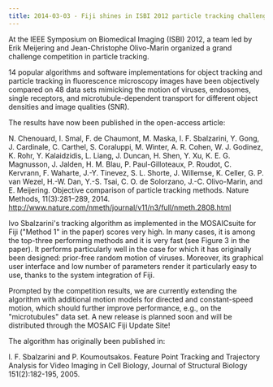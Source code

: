 ```yaml
---
title: 2014-03-03 - Fiji shines in ISBI 2012 particle tracking challenge
---
```


At the IEEE Symposium on Biomedical Imaging (ISBI) 2012, a team led by Erik Meijering and Jean-Christophe Olivo-Marin organized a grand challenge competition in particle tracking.

14 popular algorithms and software implementations for object tracking and particle tracking in fluorescence microscopy images have been objectively compared on 48 data sets mimicking the motion of viruses, endosomes, single receptors, and microtubule-dependent transport for different object densities and image qualities (SNR).

The results have now been published in the open-access article:

N. Chenouard, I. Smal, F. de Chaumont, M. Maska, I. F. Sbalzarini, Y. Gong, J. Cardinale, C. Carthel, S. Coraluppi, M. Winter, A. R. Cohen, W. J. Godinez, K. Rohr, Y. Kalaidzidis, L. Liang, J. Duncan, H. Shen, Y. Xu, K. E. G. Magnusson, J. Jalden, H. M. Blau, P. Paul-Gilloteaux, P. Roudot, C. Kervrann, F. Waharte, J.-Y. Tinevez, S. L. Shorte, J. Willemse, K. Celler, G. P. van Wezel, H.-W. Dan, Y.-S. Tsai, C. O. de Solorzano, J.-C. Olivo-Marin, and E. Meijering. Objective comparison of particle tracking methods. Nature Methods, 11(3):281–289, 2014. http://www.nature.com/nmeth/journal/v11/n3/full/nmeth.2808.html

Ivo Sbalzarini's tracking algorithm as implemented in the MOSAICsuite for Fiji ("Method 1" in the paper) scores very high. In many cases, it is among the top-three performing methods and it is very fast (see Figure 3 in the paper). It performs particularly well in the case for which it has originally been designed: prior-free random motion of viruses. Moreover, its graphical user interface and low number of parameters render it particularly easy to use, thanks to the system integration of Fiji.

Prompted by the competition results, we are currently extending the algorithm with additional motion models for directed and constant-speed motion, which should further improve performance, e.g., on the "microtubules" data set. A new release is planned soon and will be distributed through the MOSAIC Fiji Update Site!

The algorithm has originally been published in:

I. F. Sbalzarini and P. Koumoutsakos. Feature Point Tracking and Trajectory Analysis for Video Imaging in Cell Biology, Journal of Structural Biology 151(2):182-195, 2005.


